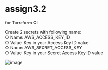 # assign3.2
for Terraform CI

Create 2 secrets with following name:
<br>
○	Name: AWS_ACCESS_KEY_ID
<br>
○	Value: Key in your Access Key ID value
<br>
○	Name: AWS_SECRET_ACCESS_KEY
<br>
○	Value: Key in your Secret Access Key ID value
<br>

![image](https://github.com/user-attachments/assets/d31a951c-067d-4c91-bb3c-f84bec8d29a5)

